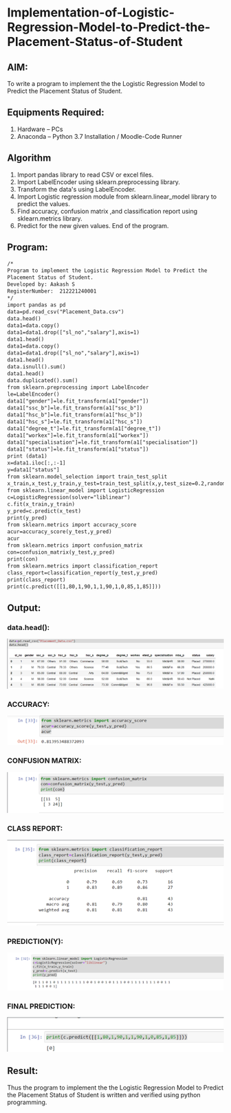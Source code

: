 # Implementation-of-Logistic-Regression-Model-to-Predict-the-Placement-Status-of-Student

## AIM:
To write a program to implement the the Logistic Regression Model to Predict the Placement Status of Student.

## Equipments Required:
1. Hardware – PCs
2. Anaconda – Python 3.7 Installation / Moodle-Code Runner

## Algorithm
1. Import pandas library to read CSV or excel files.
2. Import LabelEncoder using sklearn.preprocessing library.
3. Transform the data's using LabelEncoder.
4. Import Logistic regression module from sklearn.linear_model library to predict the values.
5. Find accuracy, confusion matrix ,and classification report using sklearn.metrics library.
6. Predict for the new given values. End of the program. 

## Program:
```
/*
Program to implement the Logistic Regression Model to Predict the Placement Status of Student.
Developed by: Aakash S
RegisterNumber:  212221240001
*/
import pandas as pd
data=pd.read_csv("Placement_Data.csv")
data.head()
data1=data.copy()
data1=data1.drop(["sl_no","salary"],axis=1)
data1.head()
data1=data.copy()
data1=data1.drop(["sl_no","salary"],axis=1)
data1.head()
data.isnull().sum()
data1.head()
data.duplicated().sum()
from sklearn.preprocessing import LabelEncoder
le=LabelEncoder()
data1["gender"]=le.fit_transform(a1["gender"])
data1["ssc_b"]=le.fit_transform(a1["ssc_b"])
data1["hsc_b"]=le.fit_transform(a1["hsc_b"])
data1["hsc_s"]=le.fit_transform(a1["hsc_s"])
data1["degree_t"]=le.fit_transform(a1["degree_t"])
data1["workex"]=le.fit_transform(a1["workex"])
data1["specialisation"]=le.fit_transform(a1["specialisation"])
data1["status"]=le.fit_transform(a1["status"])
print (data1)
x=data1.iloc[:,:-1]
y=data1["status"]
from sklearn.model_selection import train_test_split
x_train,x_test,y_train,y_test=train_test_split(x,y,test_size=0.2,random_state=0)
from sklearn.linear_model import LogisticRegression
c=LogisticRegression(solver="liblinear")
c.fit(x_train,y_train)
y_pred=c.predict(x_test)
print(y_pred)
from sklearn.metrics import accuracy_score
acur=accuracy_score(y_test,y_pred)
acur
from sklearn.metrics import confusion_matrix
con=confusion_matrix(y_test,y_pred)
print(con)
from sklearn.metrics import classification_report
class_report=classification_report(y_test,y_pred)
print(class_report)
print(c.predict([[1,80,1,90,1,1,90,1,0,85,1,85]]))
```

## Output:

### data.head():
![Output 1](Head.png)
### ACCURACY:
![Output 2](AC.png)
### CONFUSION MATRIX:
![Output 3](CO.png)
### CLASS REPORT:
![Output 4](CL.png)
### PREDICTION(Y):
![Output 5](Pre.png)
### FINAL PREDICTION:
![Output 6](Fi.png)

## Result:
Thus the program to implement the the Logistic Regression Model to Predict the Placement Status of Student is written and verified using python programming.
